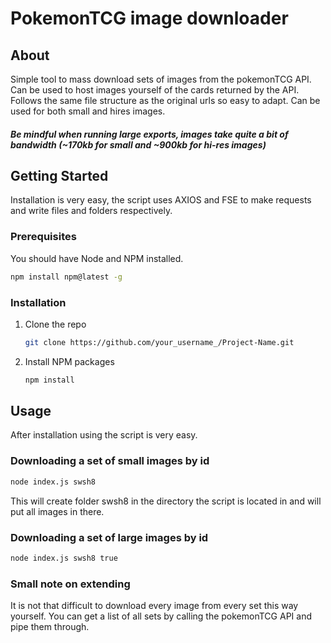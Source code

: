 # PokemonTCG image downloader

## About

Simple tool to mass download sets of images from the pokemonTCG API. Can be used to host images yourself of the cards returned by the API. Follows the same file structure as the original urls so easy to adapt. Can be used for both small and hires images.


##### Be mindful when running large exports, images take quite a bit of bandwidth (~170kb for small and ~900kb for hi-res images)

## Getting Started

Installation is very easy, the script uses AXIOS and FSE to make requests and write files and folders respectively.

### Prerequisites

You should have Node and NPM installed.

  ```sh
  npm install npm@latest -g
  ```

### Installation

1. Clone the repo
   ```sh
   git clone https://github.com/your_username_/Project-Name.git
   ```
2. Install NPM packages
   ```sh
   npm install
   ```
## Usage

After installation using the script is very easy.

### Downloading a set of small images by id

```sh
node index.js swsh8
```
This will create folder swsh8 in the directory the script is located in and will put all images in there.

### Downloading a set of large images by id

```sh
node index.js swsh8 true
```


### Small note on extending

It is not that difficult to download every image from every set this way yourself. You can get a list of all sets by calling the pokemonTCG API and pipe them through.





